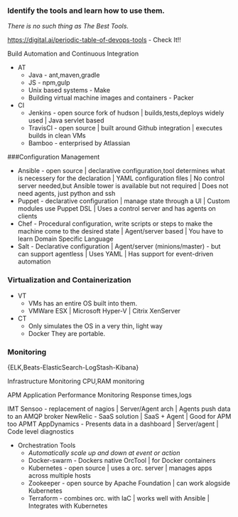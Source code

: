 ### Identify the tools and learn how to use them.
*There is no such thing as The Best Tools.*

https://digital.ai/periodic-table-of-devops-tools - Check It!!

Build Automation and Continuous Integration

* AT
  * Java - ant,maven,gradle
  * JS - npm,gulp
  * Unix based systems - Make
  * Building virtual machine images and containers - Packer
* CI
  * Jenkins - open source fork of hudson | builds,tests,deploys widely used | Java servlet based
  * TravisCI - open source | built around Github integration | executes builds in clean VMs
  * Bamboo - enterprised by Atlassian

###Configuration Management

* Ansible - open source | declarative configuration,tool determines what is necessery for the declaration | YAML configuration files | No control server needed,but Ansible tower is available but not required | Does not need agents, just python and ssh
* Puppet - declarative configuration | manage state through a UI | Custom modules use Puppet DSL | Uses a control server and has agents on clients
* Chef - Procedural configuration, write scripts or steps to make the machine come to the desired state | Agent/server based | You have to learn Domain Specific Language
* Salt - Declarative configuration | Agent/server (minions/master) - but can support agentless | Uses YAML | Has support for event-driven automation

### Virtualization and Containerization

* VT
  * VMs has an entire OS built into them.
  * VMWare ESX | Microsoft Hyper-V | Citrix XenServer
* CT
  * Only simulates the OS in a very thin, light way
  * Docker 
They are portable.

### Monitoring

{ELK,Beats-ElasticSearch-LogStash-Kibana}

Infrastructure Monitoring
CPU,RAM monitoring

APM Application Performance Monitoring
Response times,logs

IMT
Sensoo - replacement of nagios | Server/Agent arch | Agents push data to an AMQP broker
NewRelic - SaaS solution | SaaS + Agent | Good for APM too
APMT
AppDynamics - Presents data in a dashboard | Server/agent | Code level diagnostics

* Orchestration Tools
  * _Automatically scale up and down at event or action_
  * Docker-swarm - Dockers native OrcTool | for Docker containers
  * Kubernetes - open source | uses a orc. server | manages apps across multiple hosts
  * Zookeeper - open source by Apache Foundation | can work alogside Kubernetes
  * Terraform - combines orc. with IaC | works well with Ansible | Integrates with Kubernetes













